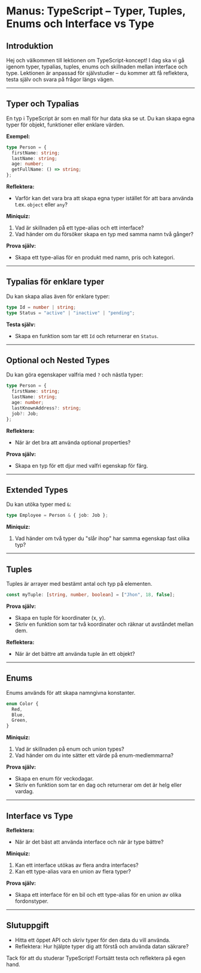 # Manus: TypeScript – Typer, Tuples, Enums och Interface vs Type

## Introduktion

Hej och välkommen till lektionen om TypeScript-koncept! I dag ska vi gå igenom typer, typalias, tuples, enums och skillnaden mellan interface och type. Lektionen är anpassad för självstudier – du kommer att få reflektera, testa själv och svara på frågor längs vägen.

---

## Typer och Typalias

En typ i TypeScript är som en mall för hur data ska se ut. Du kan skapa egna typer för objekt, funktioner eller enklare värden.

**Exempel:**

```ts
type Person = {
  firstName: string;
  lastName: string;
  age: number;
  getFullName: () => string;
};
```

**Reflektera:**

- Varför kan det vara bra att skapa egna typer istället för att bara använda t.ex. `object` eller `any`?

**Miniquiz:**

1. Vad är skillnaden på ett type-alias och ett interface?
2. Vad händer om du försöker skapa en typ med samma namn två gånger?

**Prova själv:**

- Skapa ett type-alias för en produkt med namn, pris och kategori.

---

## Typalias för enklare typer

Du kan skapa alias även för enklare typer:

```ts
type Id = number | string;
type Status = "active" | "inactive" | "pending";
```

**Testa själv:**

- Skapa en funktion som tar ett `Id` och returnerar en `Status`.

---

## Optional och Nested Types

Du kan göra egenskaper valfria med `?` och nästla typer:

```ts
type Person = {
  firstName: string;
  lastName: string;
  age: number;
  lastKnownAddress?: string;
  job?: Job;
};
```

**Reflektera:**

- När är det bra att använda optional properties?

**Prova själv:**

- Skapa en typ för ett djur med valfri egenskap för färg.

---

## Extended Types

Du kan utöka typer med `&`:

```ts
type Employee = Person & { job: Job };
```

**Miniquiz:**

1. Vad händer om två typer du "slår ihop" har samma egenskap fast olika typ?

---

## Tuples

Tuples är arrayer med bestämt antal och typ på elementen.

```ts
const myTuple: [string, number, boolean] = ["Jhon", 18, false];
```

**Prova själv:**

- Skapa en tuple för koordinater (x, y).
- Skriv en funktion som tar två koordinater och räknar ut avståndet mellan dem.

**Reflektera:**

- När är det bättre att använda tuple än ett objekt?

---

## Enums

Enums används för att skapa namngivna konstanter.

```ts
enum Color {
  Red,
  Blue,
  Green,
}
```

**Miniquiz:**

1. Vad är skillnaden på enum och union types?
2. Vad händer om du inte sätter ett värde på enum-medlemmarna?

**Prova själv:**

- Skapa en enum för veckodagar.
- Skriv en funktion som tar en dag och returnerar om det är helg eller vardag.

---

## Interface vs Type

**Reflektera:**

- När är det bäst att använda interface och när är type bättre?

**Miniquiz:**

1. Kan ett interface utökas av flera andra interfaces?
2. Kan ett type-alias vara en union av flera typer?

**Prova själv:**

- Skapa ett interface för en bil och ett type-alias för en union av olika fordonstyper.

---

## Slutuppgift

- Hitta ett öppet API och skriv typer för den data du vill använda.
- Reflektera: Hur hjälpte typer dig att förstå och använda datan säkrare?

Tack för att du studerar TypeScript! Fortsätt testa och reflektera på egen hand.
